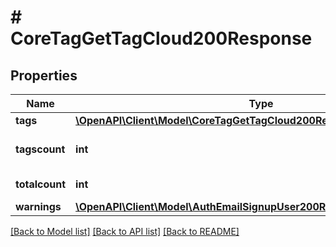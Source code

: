 # # CoreTagGetTagCloud200Response

## Properties

Name | Type | Description | Notes
------------ | ------------- | ------------- | -------------
**tags** | [**\OpenAPI\Client\Model\CoreTagGetTagCloud200ResponseTagsInner[]**](CoreTagGetTagCloud200ResponseTagsInner.md) |  |
**tagscount** | **int** | Number of tags returned. | [default to null]
**totalcount** | **int** | Total count of tags. | [default to null]
**warnings** | [**\OpenAPI\Client\Model\AuthEmailSignupUser200ResponseWarningsInner[]**](AuthEmailSignupUser200ResponseWarningsInner.md) |  | [optional]

[[Back to Model list]](../../README.md#models) [[Back to API list]](../../README.md#endpoints) [[Back to README]](../../README.md)

